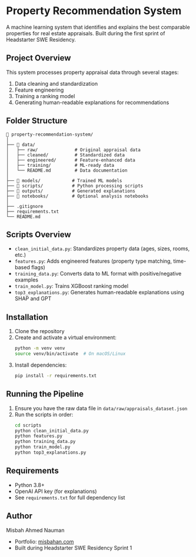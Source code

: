 # Property Recommendation System

A machine learning system that identifies and explains the best comparable properties for real estate appraisals. Built during the first sprint of Headstarter SWE Residency.

## Project Overview

This system processes property appraisal data through several stages:
1. Data cleaning and standardization
2. Feature engineering
3. Training a ranking model
4. Generating human-readable explanations for recommendations

## Folder Structure

```
📁 property-recommendation-system/
│
├── 📁 data/
│   ├── raw/              # Original appraisal data
│   ├── cleaned/          # Standardized data
│   ├── engineered/       # Feature-enhanced data
│   ├── training/         # ML-ready data
│   └── README.md         # Data documentation
│
├── 📁 models/            # Trained ML models
├── 📁 scripts/           # Python processing scripts
├── 📁 outputs/           # Generated explanations
├── 📁 notebooks/         # Optional analysis notebooks
│
├── .gitignore
├── requirements.txt
└── README.md
```

## Scripts Overview

- `clean_initial_data.py`: Standardizes property data (ages, sizes, rooms, etc.)
- `features.py`: Adds engineered features (property type matching, time-based flags)
- `training_data.py`: Converts data to ML format with positive/negative examples
- `train_model.py`: Trains XGBoost ranking model
- `top3_explanations.py`: Generates human-readable explanations using SHAP and GPT

## Installation

1. Clone the repository
2. Create and activate a virtual environment:
   ```bash
   python -m venv venv
   source venv/bin/activate  # On macOS/Linux
   ```
3. Install dependencies:
   ```bash
   pip install -r requirements.txt
   ```

## Running the Pipeline

1. Ensure you have the raw data file in `data/raw/appraisals_dataset.json`
2. Run the scripts in order:
   ```bash
   cd scripts
   python clean_initial_data.py
   python features.py
   python training_data.py
   python train_model.py
   python top3_explanations.py
   ```

## Requirements

- Python 3.8+
- OpenAI API key (for explanations)
- See `requirements.txt` for full dependency list

## Author

Misbah Ahmed Nauman
- Portfolio: [misbahan.com](https://misbahan.com)
- Built during Headstarter SWE Residency Sprint 1 